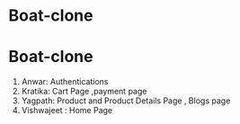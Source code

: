 # Boat-clone
# Boat-clone
1. Anwar: Authentications
2. Kratika:  Cart Page ,payment page
3. Yagpath: Product and Product Details Page , Blogs page
4. Vishwajeet : Home Page
